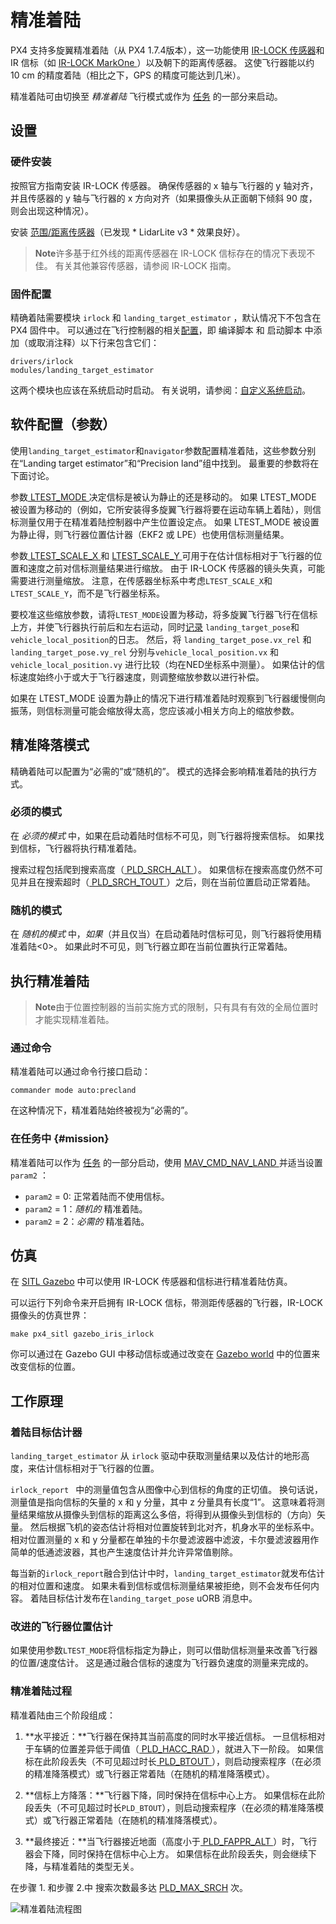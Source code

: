 # 精准着陆

PX4 支持多旋翼精准着陆（从 PX4 1.7.4版本），这一功能使用 [IR-LOCK 传感器](https://irlock.com/products/ir-lock-sensor-precision-landing-kit)和 IR 信标（如 [ IR-LOCK MarkOne ](https://irlock.com/collections/markone) ）以及朝下的距离传感器。 这使飞行器能以约 10 cm 的精度着陆（相比之下，GPS 的精度可能达到几米）。

精准着陆可由切换至 *精准着陆* 飞行模式或作为 [任务](#mission) 的一部分来启动。

## 设置

### 硬件安装

按照官方指南安装 IR-LOCK 传感器。 确保传感器的 x 轴与飞行器的 y 轴对齐，并且传感器的 y 轴与飞行器的 x 方向对齐（如果摄像头从正面朝下倾斜 90 度，则会出现这种情况）。

安装 [范围/距离传感器](../getting_started/sensor_selection.md#distance)（已发现 * LidarLite v3 * 效果良好）。

> **Note**许多基于红外线的距离传感器在 IR-LOCK 信标存在的情况下表现不佳。 有关其他兼容传感器，请参阅 IR-LOCK 指南。

### 固件配置

精确着陆需要模块 ` irlock ` 和 ` landing_target_estimator ` ，默认情况下不包含在 PX4 固件中。 可以通过在飞行控制器的相关[配置](https://github.com/PX4/Firmware/tree/master/cmake/configs)，即 编译脚本 和 启动脚本 中添加（或取消注释）以下行来包含它们：

    drivers/irlock
    modules/landing_target_estimator
    

这两个模块也应该在系统启动时启动。 有关说明，请参阅：[自定义系统启动](https://dev.px4.io/en/advanced/system_startup.html#starting-additional-applications)。

## 软件配置（参数）

使用` landing_target_estimator `和` navigator `参数配置精准着陆，这些参数分别在“Landing target estimator”和“Precision land”组中找到。 最重要的参数将在下面讨论。

参数[ LTEST_MODE ](../advanced_config/parameter_reference.md#LTEST_MODE) 决定信标是被认为静止的还是移动的。 如果 <LT> LTEST_MODE </code>被设置为移动的（例如，它所安装得多旋翼飞行器将要在运动车辆上着陆），则信标测量仅用于在精准着陆控制器中产生位置设定点。 如果<LT> LTEST_MODE </code> 被设置为静止得，则飞行器位置估计器（EKF2 或 LPE）也使用信标测量结果。

参数[ LTEST_SCALE_X ](../advanced_config/parameter_reference.md#LTEST_SCALE_X) 和 [ LTEST_SCALE_Y ](../advanced_config/parameter_reference.md#LTEST_SCALE_Y) 可用于在估计信标相对于飞行器的位置和速度之前对信标测量结果进行缩放。 由于 IR-LOCK 传感器的镜头失真，可能需要进行测量缩放。 注意，在传感器坐标系中考虑` LTEST_SCALE_X `和` LTEST_SCALE_Y `，而不是飞行器坐标系。

要校准这些缩放参数，请将` LTEST_MODE `设置为移动，将多旋翼飞行器飞行在信标上方，并使飞行器执行前后和左右运动，同时[记录](https://dev.px4.io/en/log/logging.html#configuration) ` landing_target_pose `和` vehicle_local_position `的日志。 然后，将 ` landing_target_pose.vx_rel ` 和 ` landing_target_pose.vy_rel ` 分别与` vehicle_local_position.vx ` 和 ` vehicle_local_position.vy ` 进行比较（均在NED坐标系中测量）。 如果估计的信标速度始终小于或大于飞行器速度，则调整缩放参数以进行补偿。

如果在 <LT> LTEST_MODE </code> 设置为静止的情况下进行精准着陆时观察到飞行器缓慢侧向振荡，则信标测量可能会缩放得太高，您应该减小相关方向上的缩放参数。

## 精准降落模式

精确着陆可以配置为“必需的”或“随机的”。 模式的选择会影响精准着陆的执行方式。

### 必须的模式

在 *必须的模式* 中，如果在启动着陆时信标不可见，则飞行器将搜索信标。 如果找到信标，飞行器将执行精准着陆。

搜索过程包括爬到搜索高度（[ PLD_SRCH_ALT ](../advanced_config/parameter_reference.md#PLD_SRCH_ALT)）。 如果信标在搜索高度仍然不可见并且在搜索超时（[ PLD_SRCH_TOUT ](../advanced_config/parameter_reference.md#PLD_SRCH_TOUT)）之后，则在当前位置启动正常着陆。

### 随机的模式

在 *随机的模式* 中，*如果*（并且仅当）在启动着陆时信标可见，则飞行器将使用精准着陆<0>。 如果此时不可见，则飞行器立即在当前位置执行正常着陆。

## 执行精准着陆

> **Note**由于位置控制器的当前实施方式的限制，只有具有有效的全局位置时才能实现精准着陆。

### 通过命令

精准着陆可以通过命令行接口启动：

    commander mode auto:precland
    

在这种情况下，精准着陆始终被视为“必需的”。

### 在任务中 {#mission}

精准着陆可以作为 [任务](../flying/missions.md) 的一部分启动，使用 [ MAV_CMD_NAV_LAND ](https://mavlink.io/en/messages/common.html#MAV_CMD_NAV_LAND) 并适当设置 ` param2 ` ：

- `param2` = 0: 正常着陆而不使用信标。
- ` param2 ` = 1：*随机的* 精准着陆。
- ` param2 ` = 2：*必需的* 精准着陆。

## 仿真

在 [SITL Gazebo](https://dev.px4.io/en/simulation/gazebo.html) 中可以使用 IR-LOCK 传感器和信标进行精准着陆仿真。

可以运行下列命令来开启拥有 IR-LOCK 信标，带测距传感器的飞行器，IR-LOCK 摄像头的仿真世界：

    make px4_sitl gazebo_iris_irlock
    

你可以通过在 Gazebo GUI 中移动信标或通过改变在 [Gazebo world](https://github.com/PX4/sitl_gazebo/blob/master/worlds/iris_irlock.world#L42) 中的位置来改变信标的位置。

## 工作原理

### 着陆目标估计器

`landing_target_estimator` 从 ` irlock ` 驱动中获取测量结果以及估计的地形高度，来估计信标相对于飞行器的位置。

`irlock_report ` 中的测量值包含从图像中心到信标的角度的正切值。 换句话说，测量值是指向信标的矢量的 x 和 y 分量，其中 z 分量具有长度“1”。 这意味着将测量结果缩放从摄像头到信标的距离这么多倍，将得到从摄像头到信标的（方向）矢量。 然后根据飞机的姿态估计将相对位置旋转到北对齐，机身水平的坐标系中。 相对位置测量的 x 和 y 分量都在单独的卡尔曼滤波器中滤波，卡尔曼滤波器用作简单的低通滤波器，其也产生速度估计并允许异常值剔除。

每当新的` irlock_report `融合到估计中时，` landing_target_estimator `就发布估计的相对位置和速度。 如果未看到信标或信标测量结果被拒绝，则不会发布任何内容。 着陆目标估计发布在` landing_target_pose ` uORB 消息中。

### 改进的飞行器位置估计

如果使用参数` LTEST_MODE `将信标指定为静止，则可以借助信标测量来改善飞行器的位置/速度估计。 这是通过融合信标的速度为飞行器负速度的测量来完成的。

### 精准着陆过程

精准着陆由三个阶段组成：

1. **水平接近：**飞行器在保持其当前高度的同时水平接近信标。 一旦信标相对于车辆的位置差异低于阈值（[ PLD_HACC_RAD ](../advanced_config/parameter_reference.md#PLD_HACC_RAD)），就进入下一阶段。 如果信标在此阶段丢失（不可见超过时长[ PLD_BTOUT ](../advanced_config/parameter_reference.md#PLD_BTOUT)），则启动搜索程序（在必须的精准降落模式）或飞行器正常着陆（在随机的精准降落模式）。

2. **信标上方降落：**飞行器下降，同时保持在信标中心上方。 如果信标在此阶段丢失（不可见超过时长` PLD_BTOUT `），则启动搜索程序（在必须的精准降落模式）或飞行器正常着陆（在随机的精准降落模式）。

3. **最终接近：**当飞行器接近地面（高度小于[ PLD_FAPPR_ALT ](../advanced_config/parameter_reference.md#PLD_FAPPR_ALT)）时，飞行器会下降，同时保持在信标中心上方。 如果信标在此阶段丢失，则会继续下降，与精准着陆的类型无关。

在步骤 1. 和步骤 2.中 搜索次数最多达 [PLD_MAX_SRCH](../advanced_config/parameter_reference.md#PLD_MAX_SRCH) 次。

![精准着陆流程图](../../assets/precision_land/precland-flow-diagram.png)